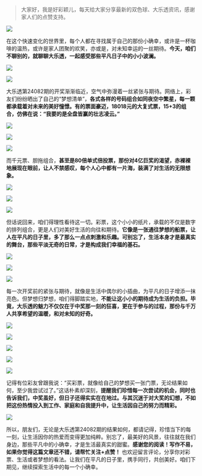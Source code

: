 > 大家好，我是好彩颖儿，每天给大家分享最新的双色球、大乐透资讯，感谢家人们的点赞支持。

![](https://cdn.jsdelivr.net/gh/wangwenjie1314/PicCDN/2024-7-12/1720763627240-image.png)


在这个快速变化的世界里，每个人都在寻找属于自己的那份小确幸，或许是一杯咖啡的温热，或许是家人团聚的欢笑，亦或是，对未知幸运的一丝期待。**今天，咱们不聊别的，就聊聊大乐透，一起感受那些平凡日子中的小小波澜。**


![](https://cdn.jsdelivr.net/gh/wangwenjie1314/PicCDN/2024-7-17/1721208851487-image.png)

![](https://cdn.jsdelivr.net/gh/wangwenjie1314/PicCDN/2024-7-17/1721208856495-image.png)



大乐透第24082期的开奖渐渐临近，空气中弥漫着一丝紧张与期待。网络上，彩友们纷纷晒出了自己的“梦想清单”，**各式各样的号码组合如同夜空中繁星，每一颗都承载着对未来的美好憧憬。有的票面豪迈，18018元的大复式票，15+3的组合，仿佛在说：“我要的是全盘皆赢的壮志凌云。”**


![](https://cdn.jsdelivr.net/gh/wangwenjie1314/PicCDN/2024-7-17/1721208864227-image.png)


![](https://cdn.jsdelivr.net/gh/wangwenjie1314/PicCDN/2024-7-17/1721208868916-image.png)


![](https://cdn.jsdelivr.net/gh/wangwenjie1314/PicCDN/2024-7-17/1721208873863-image.png)


而千元票、胆拖组合，**甚至是80倍单式倍投票，那份对4亿巨奖的渴望，赤裸裸地展现在眼前，让人不禁感叹，每个人心中都有一片海，装满了对生活的无限想象。**


![](https://cdn.jsdelivr.net/gh/wangwenjie1314/PicCDN/2024-7-17/1721208879637-image.png)

![](https://cdn.jsdelivr.net/gh/wangwenjie1314/PicCDN/2024-7-17/1721208886831-image.png)

![](https://cdn.jsdelivr.net/gh/wangwenjie1314/PicCDN/2024-7-17/1721208934821-image.png)



但话说回来，咱们得理性看待这一切。彩票，这个小小的纸片，承载的不仅是数字的排列组合，更是人们对美好生活的向往和期待。**它像是一张通往梦想的船票，让人在平凡的日子里，多了那么一点点刺激和乐趣。可别忘了，生活本身才是最真实的舞台，那些平淡无奇的日常，才是构成我们幸福的基石。**


![](https://cdn.jsdelivr.net/gh/wangwenjie1314/PicCDN/2024-7-17/1721208891962-image.png)


![](https://cdn.jsdelivr.net/gh/wangwenjie1314/PicCDN/2024-7-17/1721208898078-image.png)


![](https://cdn.jsdelivr.net/gh/wangwenjie1314/PicCDN/2024-7-17/1721208927872-image.png)


每一次开奖前的紧张与期待，就像是生活中偶尔的小插曲，为平凡的日子增添一抹亮色。但梦想归梦想，咱们得脚踏实地，**不能让这小小的期待成为生活的负担。毕竟，大乐透的魅力不仅仅在于中奖那一刻的狂喜，更在于参与的过程，那份与千万人共享希望的温暖，和对未知的好奇。**


![](https://cdn.jsdelivr.net/gh/wangwenjie1314/PicCDN/2024-7-17/1721208904347-image.png)


![](https://cdn.jsdelivr.net/gh/wangwenjie1314/PicCDN/2024-7-17/1721208912161-image.png)

![](https://cdn.jsdelivr.net/gh/wangwenjie1314/PicCDN/2024-7-17/1721208916897-image.png)

![](https://cdn.jsdelivr.net/gh/wangwenjie1314/PicCDN/2024-7-17/1721208922550-image.png)


![](https://cdn.jsdelivr.net/gh/wangwenjie1314/PicCDN/2024-7-17/1721208941476-image.png)



记得有位彩友曾跟我说：“买彩票，就像给自己的梦想买一张门票，无论结果如何，至少我尝试过了。”这话朴素却深刻，**提醒我们珍惜每一次尝试的机会，同时也告诉我们，中奖虽好，但日子还得实实在在地过。与其沉迷于对大奖的幻想，不如把这份热情投入到工作、家庭和自我提升中，让生活因自己的努力而精彩。**


![](https://cdn.jsdelivr.net/gh/wangwenjie1314/PicCDN/2024-7-17/1721208967836-image.png)


所以，朋友们，无论是大乐透第24082期的结果如何，都请记得，珍惜当下的每一刻，让生活因你的热爱而变得更加纯粹。别忘了，最美好的风景，往往就在我们身边，那些平凡中的小确幸，才是生活最真实的甜蜜。**感谢您的阅读！写作不易，如果你觉得这篇文章还不错，请帮忙关注+点赞！** 也欢迎留言评论，分享你对彩票、生活或者梦想的看法。让我们在平凡的日子里，携手同行，共创美好。咱们下期见，继续探索生活中的每一个小确幸。